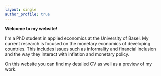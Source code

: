 ```yaml
---
layout: single
author_profile: true
---
```


**Welcome to my website!**

I'm a PhD student in applied economics at the University of Basel. My current research is focused on the monetary economics of developing countries. This includes issues such as informality and financial inclusion and the way they interact with inflation and monetary policy.

On this website you can find my detailed CV as well as a preview of my work.
